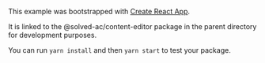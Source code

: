 This example was bootstrapped with [Create React App](https://github.com/facebook/create-react-app).

It is linked to the @solved-ac/content-editor package in the parent directory for development purposes.

You can run `yarn install` and then `yarn start` to test your package.
